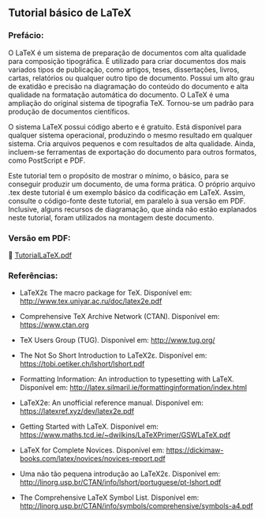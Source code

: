 ## Tutorial básico de LaTeX

### Prefácio:

O LaTeX é um sistema de preparação de documentos com alta qualidade para composição tipográfica. É utilizado para criar documentos dos mais variados tipos de publicação, como artigos, teses, dissertações, livros, cartas, relatórios ou qualquer outro tipo de documento. Possui um alto grau de exatidão e precisão na diagramação do conteúdo do documento e alta qualidade na formatação automática do documento. O LaTeX é uma ampliação do original sistema de tipografia TeX. Tornou-se um padrão para produção de documentos científicos.

O sistema LaTeX possui código aberto e é gratuito. Está disponível para qualquer sistema operacional, produzindo o mesmo resultado em qualquer sistema. Cria arquivos pequenos e com resultados de alta qualidade. Ainda, incluem-se ferramentas de exportação do documento para outros formatos, como PostScript e PDF.

Este tutorial tem o propósito de mostrar o mínimo, o básico, para se conseguir produzir um documento, de uma forma prática. O próprio arquivo .tex deste tutorial é um exemplo básico da codificação em LaTeX. Assim, consulte o código-fonte deste tutorial, em paralelo à sua versão em PDF. Inclusive, alguns recursos de diagramação, que ainda não estão explanados neste tutorial, foram utilizados na montagem deste documento.

### Versão em PDF:

:orange_book: [TutorialLaTeX.pdf](doc/TutorialLaTeX.pdf)

### Referências:

- LaTeX2ε The macro package for TeX. Disponível em: <http://www.tex.uniyar.ac.ru/doc/latex2e.pdf>

- Comprehensive TeX Archive Network (CTAN). Disponível em: <https://www.ctan.org>

- TeX Users Group (TUG). Disponível em: <http://www.tug.org/>

- The Not So Short Introduction to LaTeX2ε. Disponível em: <https://tobi.oetiker.ch/lshort/lshort.pdf>

- Formatting Information: An introduction to typesetting with LaTeX. Disponível em: <http://latex.silmaril.ie/formattinginformation/index.html>

- LaTeX2e: An unofficial reference manual. Disponível em: <https://latexref.xyz/dev/latex2e.pdf>

- Getting Started with LaTeX. Disponível em: <https://www.maths.tcd.ie/~dwilkins/LaTeXPrimer/GSWLaTeX.pdf>

- LaTeX for Complete Novices. Disponível em: <https://dickimaw-books.com/latex/novices/novices-report.pdf>

- Uma não tão pequena introdução ao LaTeX2ε. Disponível em: <http://linorg.usp.br/CTAN/info/lshort/portuguese/pt-lshort.pdf>

- The Comprehensive LaTeX Symbol List. Disponível em: <http://linorg.usp.br/CTAN/info/symbols/comprehensive/symbols-a4.pdf>

